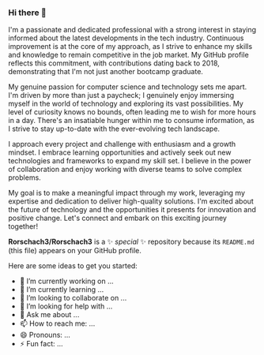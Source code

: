 ### Hi there 👋

I'm a passionate and dedicated professional with a strong interest in staying informed about the latest developments in the tech industry. Continuous improvement is at the core of my approach, as I strive to enhance my skills and knowledge to remain competitive in the job market. My GitHub profile reflects this commitment, with contributions dating back to 2018, demonstrating that I'm not just another bootcamp graduate.

My genuine passion for computer science and technology sets me apart. I'm driven by more than just a paycheck; I genuinely enjoy immersing myself in the world of technology and exploring its vast possibilities. My level of curiosity knows no bounds, often leading me to wish for more hours in a day. There's an insatiable hunger within me to consume information, as I strive to stay up-to-date with the ever-evolving tech landscape.

I approach every project and challenge with enthusiasm and a growth mindset. I embrace learning opportunities and actively seek out new technologies and frameworks to expand my skill set. I believe in the power of collaboration and enjoy working with diverse teams to solve complex problems.

My goal is to make a meaningful impact through my work, leveraging my expertise and dedication to deliver high-quality solutions. I'm excited about the future of technology and the opportunities it presents for innovation and positive change. Let's connect and embark on this exciting journey together!


**Rorschach3/Rorschach3** is a ✨ _special_ ✨ repository because its `README.md` (this file) appears on your GitHub profile.

Here are some ideas to get you started:

- 🔭 I’m currently working on ...
- 🌱 I’m currently learning ...
- 👯 I’m looking to collaborate on ...
- 🤔 I’m looking for help with ...
- 💬 Ask me about ...
- 📫 How to reach me: ...
- 😄 Pronouns: ...
- ⚡ Fun fact: ...


<!--START_SECTION:waka-->
<!--END_SECTION:waka-->
